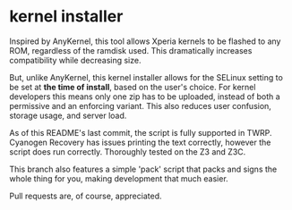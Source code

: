 # kernel installer


Inspired by AnyKernel, this tool allows Xperia kernels to be flashed to any ROM, regardless of the ramdisk used. This dramatically increases compatibility while decreasing size.

But, unlike AnyKernel, this kernel installer allows for the SELinux setting to be set at **the time of install**, based on the user's choice. For kernel developers this means only one zip has to be uploaded, instead of both a permissive and an enforcing variant. This also reduces user confusion, storage usage, and server load.

As of this README's last commit, the script is fully supported in TWRP. Cyanogen Recovery has issues printing the text correctly, however the script does run correctly. Thoroughly tested on the Z3 and Z3C. 

This branch also features a simple 'pack' script that packs and signs the whole thing for you, making development that much easier.

Pull requests are, of course, appreciated.
